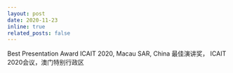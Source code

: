 ```yaml
---
layout: post
date: 2020-11-23
inline: true
related_posts: false
---
```


Best Presentation Award ICAIT 2020, Macau SAR, China 最佳演讲奖， ICAIT 2020会议，澳门特别行政区
